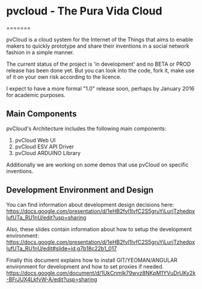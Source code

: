 # pvcloud - The Pura Vida Cloud
=======

pvCloud is a cloud system for the Internet of the Things that aims to enable makers to quickly prototype and share their inventions in a social network fashion in a simple manner.

The current status of the project is 'in development' and no BETA or PROD release has been done yet. But you can look into the code, fork it, make use of it on your own risk according to the licence.

I expect to have a more formal "1.0" release soon, perhaps by January 2016 for academic purposes.

## Main Components

pvCloud's Architecture includes the following main components:
   1. pvCloud Web UI
   2. pvCloud ESV API Driver
   3. pvCloud ARDUINO Library

Additionally we are working on some demos that use pvCloud on specific inventions.

## Development Environment and Design

You can find information about development design decisions here:
https://docs.google.com/presentation/d/1eHB2fyl1IvfC2S5gruYiLurjTzhedpxlufUTa_RU1nU/edit?usp=sharing

Also, these slides contain information about how to setup the development environment:
https://docs.google.com/presentation/d/1eHB2fyl1IvfC2S5gruYiLurjTzhedpxlufUTa_RU1nU/edit#slide=id.g7b18c22b1_017

Finally this document explains how to install GIT/YEOMAN/ANGULAR environment for development and how to set proxies if needed.
https://docs.google.com/document/d/1UkCnmIk79wvz8NKpM1YVuDrUKy2k-BFrJUX4LkfvW-A/edit?usp=sharing
